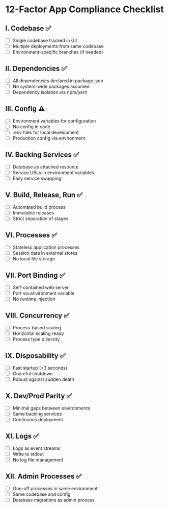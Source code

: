 # 12-Factor App Compliance Checklist

## I. Codebase ✅
- [ ] Single codebase tracked in Git
- [ ] Multiple deployments from same codebase
- [ ] Environment-specific branches (if needed)

## II. Dependencies ✅
- [ ] All dependencies declared in package.json
- [ ] No system-wide packages assumed
- [ ] Dependency isolation via npm/yarn

## III. Config ⚠️
- [ ] Environment variables for configuration
- [ ] No config in code
- [ ] .env files for local development
- [ ] Production config via environment

## IV. Backing Services ✅
- [ ] Database as attached resource
- [ ] Service URLs in environment variables
- [ ] Easy service swapping

## V. Build, Release, Run ✅
- [ ] Automated build process
- [ ] Immutable releases
- [ ] Strict separation of stages

## VI. Processes ✅
- [ ] Stateless application processes
- [ ] Session data in external stores
- [ ] No local file storage

## VII. Port Binding ✅
- [ ] Self-contained web server
- [ ] Port via environment variable
- [ ] No runtime injection

## VIII. Concurrency ✅
- [ ] Process-based scaling
- [ ] Horizontal scaling ready
- [ ] Process type diversity

## IX. Disposability ✅
- [ ] Fast startup (<3 seconds)
- [ ] Graceful shutdown
- [ ] Robust against sudden death

## X. Dev/Prod Parity ✅
- [ ] Minimal gaps between environments
- [ ] Same backing services
- [ ] Continuous deployment

## XI. Logs ✅
- [ ] Logs as event streams
- [ ] Write to stdout
- [ ] No log file management

## XII. Admin Processes ✅
- [ ] One-off processes in same environment
- [ ] Same codebase and config
- [ ] Database migrations as admin process